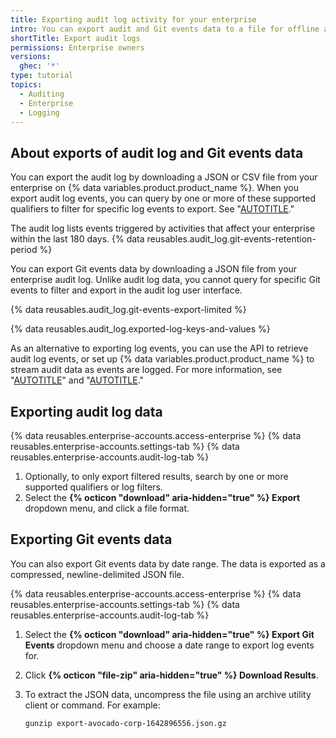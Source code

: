 ```yaml
---
title: Exporting audit log activity for your enterprise
intro: You can export audit and Git events data to a file for offline analysis.
shortTitle: Export audit logs
permissions: Enterprise owners
versions:
  ghec: '*'
type: tutorial
topics:
  - Auditing
  - Enterprise
  - Logging
---
```


## About exports of audit log and Git events data

You can export the audit log by downloading a JSON or CSV file from your enterprise on {% data variables.product.product_name %}. When you export audit log events, you can query by one or more of these supported qualifiers to filter for specific log events to export. See "[AUTOTITLE](/admin/monitoring-activity-in-your-enterprise/reviewing-audit-logs-for-your-enterprise/searching-the-audit-log-for-your-enterprise#search-based-on-the-action-performed)."

The audit log lists events triggered by activities that affect your enterprise within the last 180 days. {% data reusables.audit_log.git-events-retention-period %}

You can export Git events data by downloading a JSON file from your enterprise audit log. Unlike audit log data, you cannot query for specific Git events to filter and export in the audit log user interface.

{% data reusables.audit_log.git-events-export-limited %}

{% data reusables.audit_log.exported-log-keys-and-values %}

As an alternative to exporting log events, you can use the API to retrieve audit log events, or set up {% data variables.product.product_name %} to stream audit data as events are logged. For more information, see "[AUTOTITLE](/admin/monitoring-activity-in-your-enterprise/reviewing-audit-logs-for-your-enterprise/using-the-audit-log-api-for-your-enterprise)" and "[AUTOTITLE](/admin/monitoring-activity-in-your-enterprise/reviewing-audit-logs-for-your-enterprise/streaming-the-audit-log-for-your-enterprise)."

## Exporting audit log data

{% data reusables.enterprise-accounts.access-enterprise %}
{% data reusables.enterprise-accounts.settings-tab %}
{% data reusables.enterprise-accounts.audit-log-tab %}
1. Optionally, to only export filtered results, search by one or more supported qualifiers or log filters.
1. Select the **{% octicon "download" aria-hidden="true" %} Export** dropdown menu, and click a file format.

## Exporting Git events data

You can also export Git events data by date range. The data is exported as a compressed, newline-delimited JSON file.

{% data reusables.enterprise-accounts.access-enterprise %}
{% data reusables.enterprise-accounts.settings-tab %}
{% data reusables.enterprise-accounts.audit-log-tab %}
1. Select the **{% octicon "download" aria-hidden="true" %} Export Git Events** dropdown menu and choose a date range to export log events for.
1. Click **{% octicon "file-zip" aria-hidden="true" %} Download Results**.
1. To extract the JSON data, uncompress the file using an archive utility client or command. For example:

    ```shell
    gunzip export-avocado-corp-1642896556.json.gz
    ```
